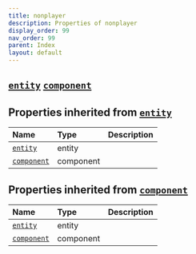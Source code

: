 ```yaml
---
title: nonplayer
description: Properties of nonplayer
display_order: 99
nav_order: 99
parent: Index
layout: default
---
```


##  [`entity`](./entity.html)  [`component`](./component.html) 
## Properties inherited from [`entity`](./entity.html)
| Name | Type | Description |
|:-----|:-----|:------------|
| [`entity`](./entity.html) | entity |  |
| [`component`](./component.html) | component |  |
## Properties inherited from [`component`](./component.html)
| Name | Type | Description |
|:-----|:-----|:------------|
| [`entity`](./entity.html) | entity |  |
| [`component`](./component.html) | component |  |


